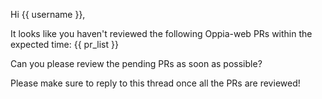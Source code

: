 Hi {{ username }},

It looks like you haven't reviewed the following Oppia-web PRs within the expected time:
{{ pr_list }}

Can you please review the pending PRs as soon as possible?

Please make sure to reply to this thread once all the PRs are reviewed!